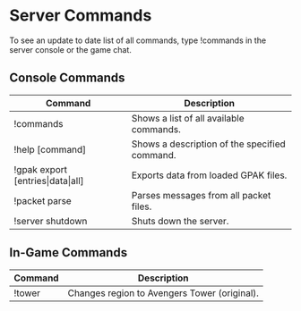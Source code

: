 # Server Commands

To see an update to date list of all commands, type !commands in the server console or the game chat.

## Console Commands

| Command                           | Description                                   |
| --------------------------------- | --------------------------------------------- |
| !commands                         | Shows a list of all available commands.       |
| !help [command]                   | Shows a description of the specified command. |
| !gpak export [entries\|data\|all] | Exports data from loaded GPAK files.          |
| !packet parse                     | Parses messages from all packet files.        |
| !server shutdown                  | Shuts down the server.                        |

## In-Game Commands

| Command | Description                                  |
| ------- | -------------------------------------------- |
| !tower  | Changes region to Avengers Tower (original). |
